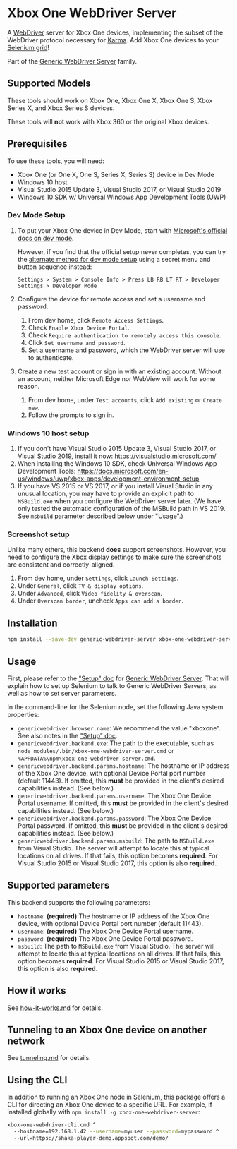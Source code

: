 # Xbox One WebDriver Server

A [WebDriver][] server for Xbox One devices, implementing the subset of the
WebDriver protocol necessary for [Karma][].  Add Xbox One devices to your
[Selenium grid][]!

Part of the [Generic WebDriver Server][] family.


## Supported Models

These tools should work on Xbox One, Xbox One X, Xbox One S, Xbox Series X, and
Xbox Series S devices.

These tools will **not** work with Xbox 360 or the original Xbox devices.


## Prerequisites

To use these tools, you will need:
 - Xbox One (or One X, One S, Series X, Series S) device in Dev Mode
 - Windows 10 host
 - Visual Studio 2015 Update 3, Visual Studio 2017, or Visual Studio 2019
 - Windows 10 SDK w/ Universal Windows App Development Tools (UWP)


### Dev Mode Setup

1. To put your Xbox One device in Dev Mode, start with
   [Microsoft's official docs on dev mode][].

   However, if you find that the official setup never completes, you can try
   the [alternate method for dev mode setup][] using a secret menu and button
   sequence instead:

   `Settings > System > Console Info > Press LB RB LT RT > Developer Settings >
   Developer Mode`

2. Configure the device for remote access and set a username and password.

   1. From dev home, click `Remote Access Settings`.
   2. Check `Enable Xbox Device Portal`.
   3. Check `Require authentication to remotely access this console`.
   4. Click `Set username and password`.
   5. Set a username and password, which the WebDriver server will use to
      authenticate.

3. Create a new test account or sign in with an existing account.  Without an
   account, neither Microsoft Edge nor WebView will work for some reason.

   1. From dev home, under `Test accounts`, click `Add existing` or
      `Create new`.
   2. Follow the prompts to sign in.

[Microsoft's official docs on dev mode]: https://docs.microsoft.com/en-us/windows/uwp/xbox-apps/devkit-activation
[alternate method for dev mode setup]: https://docs.microsoft.com/en-us/answers/questions/81169/almost-there-trying-activate-dev-console.html


### Windows 10 host setup

1. If you don't have Visual Studio 2015 Update 3, Visual Studio 2017, or Visual
   Studio 2019, install it now: https://visualstudio.microsoft.com/
2. When installing the Windows 10 SDK, check Universal Windows App Development
   Tools: https://docs.microsoft.com/en-us/windows/uwp/xbox-apps/development-environment-setup
3. If you have VS 2015 or VS 2017, or if you install Visual Studio in any
   unusual location, you may have to provide an explicit path to `MSBuild.exe`
   when you configure the WebDriver server later.  (We have only tested the
   automatic configuration of the MSBuild path in VS 2019.  See `msbuild`
   parameter described below under "Usage".)


### Screenshot setup

Unlike many others, this backend **does** support screenshots.  However, you
need to configure the Xbox display settings to make sure the screenshots are
consistent and correctly-aligned.

1. From dev home, under `Settings`, click `Launch Settings`.
2. Under `General`, click `TV & display options`.
3. Under `Advanced`, click `Video fidelity & overscan`.
4. Under `Overscan border`, uncheck `Apps can add a border`.


## Installation

```sh
npm install --save-dev generic-webdriver-server xbox-one-webdriver-server
```


## Usage

First, please refer to the ["Setup" doc][] for [Generic WebDriver Server][].
That will explain how to set up Selenium to talk to Generic WebDriver Servers,
as well as how to set server parameters.

In the command-line for the Selenium node, set the following Java system
properties:

 - `genericwebdriver.browser.name`: We recommend the value "xboxone".  See also
   notes in the ["Setup" doc][].
 - `genericwebdriver.backend.exe`: The path to the executable, such as
   `node_modules/.bin/xbox-one-webdriver-server.cmd` or
   `%APPDATA%\npm\xbox-one-webdriver-server.cmd`.
 - `genericwebdriver.backend.params.hostname`: The hostname or IP address of the
   Xbox One device, with optional Device Portal port number (default 11443).  If
   omitted, this **must** be provided in the client's desired capabilities
   instead.  (See below.)
 - `genericwebdriver.backend.params.username`: The Xbox One Device Portal
   username.  If omitted, this **must** be provided in the client's desired
   capabilities instead.  (See below.)
 - `genericwebdriver.backend.params.password`: The Xbox One Device Portal
   password.  If omitted, this **must** be provided in the client's desired
   capabilities instead.  (See below.)
 - `genericwebdriver.backend.params.msbuild`: The path to `MSBuild.exe` from
   Visual Studio.  The server will attempt to locate this at typical locations
   on all drives.  If that fails, this option becomes **required**.  For Visual
   Studio 2015 or Visual Studio 2017, this option is also **required**.


## Supported parameters

This backend supports the following parameters:

 - `hostname`: **(required)** The hostname or IP address of the Xbox One device,
   with optional Device Portal port number (default 11443).
 - `username`: **(required)** The Xbox One Device Portal username.
 - `password`: **(required)** The Xbox One Device Portal password.
 - `msbuild`: The path to `MSBuild.exe` from Visual Studio.  The server will
   attempt to locate this at typical locations on all drives.  If that fails,
   this option becomes **required**.  For Visual Studio 2015 or Visual Studio
   2017, this option is also **required**.


## How it works

See [how-it-works.md](https://github.com/shaka-project/generic-webdriver-server/blob/main/backends/xbox-one/how-it-works.md)
for details.


## Tunneling to an Xbox One device on another network

See [tunneling.md](https://github.com/shaka-project/generic-webdriver-server/blob/main/backends/xbox-one/tunneling.md)
for details.


## Using the CLI

In addition to running an Xbox One node in Selenium, this package offers a CLI
for directing an Xbox One device to a specific URL.  For example, if installed
globally with `npm install -g xbox-one-webdriver-server`:

```sh
xbox-one-webdriver-cli.cmd ^
  --hostname=192.168.1.42 --username=myuser --password=mypassword ^
  --url=https://shaka-player-demo.appspot.com/demo/
```


[Generic WebDriver Server]: https://github.com/shaka-project/generic-webdriver-server
[Karma]: https://karma-runner.github.io/
[Selenium grid]: https://www.selenium.dev/documentation/en/grid/
["Setup" doc]: https://github.com/shaka-project/generic-webdriver-server/blob/main/setup.md
[WebDriver]: https://www.w3.org/TR/webdriver2/
